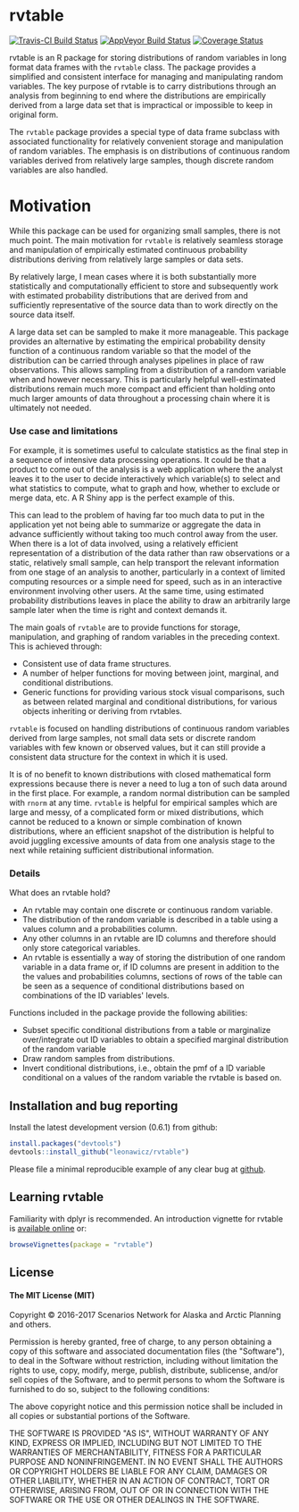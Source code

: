 
<!-- README.md is generated from README.Rmd. Please edit that file -->
rvtable
=======

[![Travis-CI Build Status](https://travis-ci.org/leonawicz/rvtable.svg?branch=master)](https://travis-ci.org/leonawicz/rvtable) [![AppVeyor Build Status](https://ci.appveyor.com/api/projects/status/github/leonawicz/rvtable?branch=master&svg=true)](https://ci.appveyor.com/project/leonawicz/rvtable) [![Coverage Status](https://img.shields.io/codecov/c/github/leonawicz/rvtable/master.svg)](https://codecov.io/github/leonawicz/rvtable?branch=master)

rvtable is an R package for storing distributions of random variables in long format data frames with the `rvtable` class. The package provides a simplified and consistent interface for managing and manipulating random variables. The key purpose of rvtable is to carry distributions through an analysis from beginning to end where the distributions are empirically derived from a large data set that is impractical or impossible to keep in original form.

The `rvtable` package provides a special type of data frame subclass with associated functionality for relatively convenient storage and manipulation of random variables. The emphasis is on distributions of continuous random variables derived from relatively large samples, though discrete random variables are also handled.

Motivation
==========

While this package can be used for organizing small samples, there is not much point. The main motivation for `rvtable` is relatively seamless storage and manipulation of empirically estimated continuous probability distributions deriving from relatively large samples or data sets.

By relatively large, I mean cases where it is both substantially more statistically and computationally efficient to store and subsequently work with estimated probability distributions that are derived from and sufficiently representative of the source data than to work directly on the source data itself.

A large data set can be sampled to make it more manageable. This package provides an alternative by estimating the empirical probability density function of a continuous random variable so that the model of the distribution can be carried through analyses pipelines in place of raw observations. This allows sampling from a distribution of a random variable when and however necessary. This is particularly helpful well-estimated distributions remain much more compact and efficient than holding onto much larger amounts of data throughout a processing chain where it is ultimately not needed.

### Use case and limitations

For example, it is sometimes useful to calculate statistics as the final step in a sequence of intensive data processing operations. It could be that a product to come out of the analysis is a web application where the analyst leaves it to the user to decide interactively which variable(s) to select and what statistics to compute, what to graph and how, whether to exclude or merge data, etc. A R Shiny app is the perfect example of this.

This can lead to the problem of having far too much data to put in the application yet not being able to summarize or aggregate the data in advance sufficiently without taking too much control away from the user. When there is a lot of data involved, using a relatively efficient representation of a distribution of the data rather than raw observations or a static, relatively small sample, can help transport the relevant information from one stage of an analysis to another, particularly in a context of limited computing resources or a simple need for speed, such as in an interactive environment involving other users. At the same time, using estimated probability distributions leaves in place the ability to draw an arbitrarily large sample later when the time is right and context demands it.

The main goals of `rvtable` are to provide functions for storage, manipulation, and graphing of random variables in the preceding context. This is achieved through:

-   Consistent use of data frame structures.
-   A number of helper functions for moving between joint, marginal, and conditional distributions.
-   Generic functions for providing various stock visual comparisons, such as between related marginal and conditional distributions, for various objects inheriting or deriving from rvtables.

`rvtable` is focused on handling distributions of continuous random variables derived from large samples, not small data sets or discrete random variables with few known or observed values, but it can still provide a consistent data structure for the context in which it is used.

It is of no benefit to known distributions with closed mathematical form expressions because there is never a need to lug a ton of such data around in the first place. For example, a random normal distribution can be sampled with `rnorm` at any time. `rvtable` is helpful for empirical samples which are large and messy, of a complicated form or mixed distributions, which cannot be reduced to a known or simple combination of known distributions, where an efficient snapshot of the distribution is helpful to avoid juggling excessive amounts of data from one analysis stage to the next while retaining sufficient distributional information.

### Details

What does an rvtable hold?

-   An rvtable may contain one discrete or continuous random variable.
-   The distribution of the random variable is described in a table using a values column and a probabilities column.
-   Any other columns in an rvtable are ID columns and therefore should only store categorical variables.
-   An rvtable is essentially a way of storing the distribution of one random variable in a data frame or, if ID columns are present in addition to the the values and probabilities columns, sections of rows of the table can be seen as a sequence of conditional distributions based on combinations of the ID variables' levels.

Functions included in the package provide the following abilities:

-   Subset specific conditional distributions from a table or marginalize over/integrate out ID variables to obtain a specified marginal distribution of the random variable
-   Draw random samples from distributions.
-   Invert conditional distributions, i.e., obtain the pmf of a ID variable conditional on a values of the random variable the rvtable is based on.

Installation and bug reporting
------------------------------

Install the latest development version (0.6.1) from github:

``` r
install.packages("devtools")
devtools::install_github("leonawicz/rvtable")
```

Please file a minimal reproducible example of any clear bug at [github](https://github.com/leonawicz/rvtable/issues).

Learning rvtable
----------------

Familiarity with dplyr is recommended. An introduction vignette for rvtable is [available online](http://leonawicz.github.io/rvtable/articles/rvtable.html) or:

``` r
browseVignettes(package = "rvtable")
```

License
-------

#### The MIT License (MIT)

Copyright © 2016-2017 Scenarios Network for Alaska and Arctic Planning and others.

Permission is hereby granted, free of charge, to any person obtaining a copy of this software and associated documentation files (the "Software"), to deal in the Software without restriction, including without limitation the rights to use, copy, modify, merge, publish, distribute, sublicense, and/or sell copies of the Software, and to permit persons to whom the Software is furnished to do so, subject to the following conditions:

The above copyright notice and this permission notice shall be included in all copies or substantial portions of the Software.

THE SOFTWARE IS PROVIDED "AS IS", WITHOUT WARRANTY OF ANY KIND, EXPRESS OR IMPLIED, INCLUDING BUT NOT LIMITED TO THE WARRANTIES OF MERCHANTABILITY, FITNESS FOR A PARTICULAR PURPOSE AND NONINFRINGEMENT. IN NO EVENT SHALL THE AUTHORS OR COPYRIGHT HOLDERS BE LIABLE FOR ANY CLAIM, DAMAGES OR OTHER LIABILITY, WHETHER IN AN ACTION OF CONTRACT, TORT OR OTHERWISE, ARISING FROM, OUT OF OR IN CONNECTION WITH THE SOFTWARE OR THE USE OR OTHER DEALINGS IN THE SOFTWARE.

